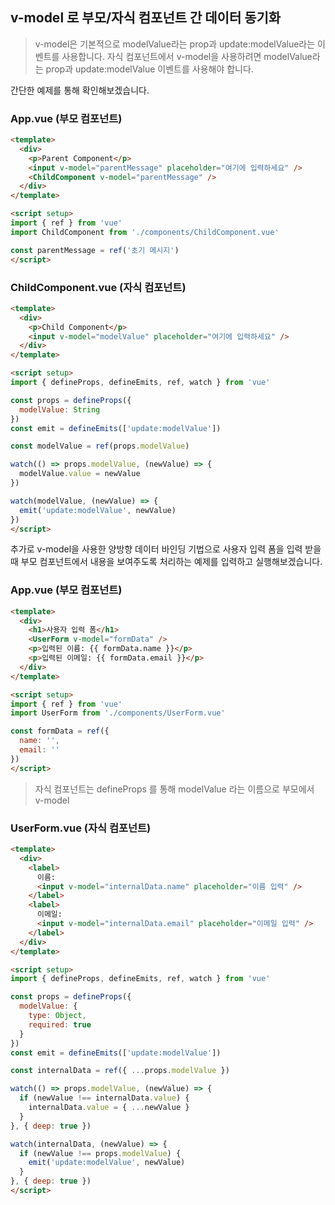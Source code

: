 ## v-model 로 부모/자식 컴포넌트 간 데이터 동기화

> v-model은 기본적으로 modelValue라는 prop과 update:modelValue라는 이벤트를 사용합니다. 자식 컴포넌트에서 v-model을 사용하려면 modelValue라는 prop과 update:modelValue 이벤트를 사용해야 합니다.

간단한 예제를 통해 확인해보겠습니다.

### App.vue (부모 컴포넌트)

```html
<template>
  <div>
    <p>Parent Component</p>
    <input v-model="parentMessage" placeholder="여기에 입력하세요" />
    <ChildComponent v-model="parentMessage" />
  </div>
</template>

<script setup>
import { ref } from 'vue'
import ChildComponent from './components/ChildComponent.vue'

const parentMessage = ref('초기 메시지')
</script>
```

### ChildComponent.vue (자식 컴포넌트)

```html
<template>
  <div>
    <p>Child Component</p>
    <input v-model="modelValue" placeholder="여기에 입력하세요" />
  </div>
</template>

<script setup>
import { defineProps, defineEmits, ref, watch } from 'vue'

const props = defineProps({
  modelValue: String
})
const emit = defineEmits(['update:modelValue'])

const modelValue = ref(props.modelValue)

watch(() => props.modelValue, (newValue) => {
  modelValue.value = newValue
})

watch(modelValue, (newValue) => {
  emit('update:modelValue', newValue)
})
</script>
```

추가로 v-model을 사용한 양방향 데이터 바인딩 기법으로 사용자 입력 폼을 입력 받을때 부모 컴포넌트에서 내용을 보여주도록 처리하는 예제를 입력하고 실행해보겠습니다.

### App.vue (부모 컴포넌트)

```html
<template>
  <div>
    <h1>사용자 입력 폼</h1>
    <UserForm v-model="formData" />
    <p>입력된 이름: {{ formData.name }}</p>
    <p>입력된 이메일: {{ formData.email }}</p>
  </div>
</template>

<script setup>
import { ref } from 'vue'
import UserForm from './components/UserForm.vue'

const formData = ref({
  name: '',
  email: ''
})
</script>
```

> 자식 컴포넌트는 defineProps 를 통해 modelValue 라는 이름으로 부모에서 v-model

### UserForm.vue (자식 컴포넌트)

```html
<template>
  <div>
    <label>
      이름:
      <input v-model="internalData.name" placeholder="이름 입력" />
    </label>
    <label>
      이메일:
      <input v-model="internalData.email" placeholder="이메일 입력" />
    </label>
  </div>
</template>

<script setup>
import { defineProps, defineEmits, ref, watch } from 'vue'

const props = defineProps({
  modelValue: {
    type: Object,
    required: true
  }
})
const emit = defineEmits(['update:modelValue'])

const internalData = ref({ ...props.modelValue })

watch(() => props.modelValue, (newValue) => {
  if (newValue !== internalData.value) {
    internalData.value = { ...newValue }
  }
}, { deep: true })

watch(internalData, (newValue) => {
  if (newValue !== props.modelValue) {
    emit('update:modelValue', newValue)
  }
}, { deep: true })
</script>
```